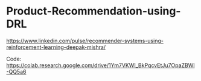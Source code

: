 # Product-Recommendation-using-DRL

https://www.linkedin.com/pulse/recommender-systems-using-reinforcement-learning-deepak-mishra/

Code: https://colab.research.google.com/drive/1Ym7VKWI_BkPqcvEtJu7OpaZBWl-QQ5a6
